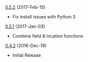 

[0.5.2](https://github.com/ipapi-co/ipapi-python/releases/tag/0.5.2) (2017-Feb-15)

- Fix install issues with Python 3


[0.5.1](https://github.com/ipapi-co/ipapi-python/releases/tag/0.5.1) (2017-Jan-03)

- Combine field & location functions


[0.4.2](https://github.com/ipapi-co/ipapi-python/releases/tag/0.4.2) (2016-Dec-19)

- Initial Release 

